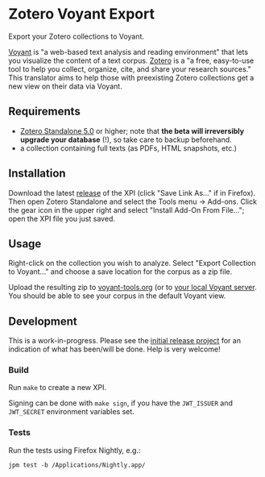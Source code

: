 # Zotero Voyant Export

Export your Zotero collections to Voyant.

[Voyant](http://voyant-tools.org/) is "a web-based text analysis and reading
environment" that lets you visualize the content of a text
corpus. [Zotero](https://www.zotero.org/) is a "a free, easy-to-use tool to help
you collect, organize, cite, and share your research sources." This translator
aims to help those with preexisting Zotero collections get a new view on their
data via Voyant.

## Requirements

* [Zotero Standalone 5.0][zot] or higher; note that **the beta will irreversibly
upgrade your database** (!), so take care to backup beforehand.
* a collection containing full texts (as PDFs, HTML snapshots, etc.)

## Installation

Download the latest [release][release] of the XPI (click "Save Link As..." if in
Firefox). Then open Zotero Standalone and select the Tools menu -> Add-ons.
Click the gear icon in the upper right and select "Install Add-On From File...";
open the XPI file you just saved.

## Usage

Right-click on the collection you wish to analyze. Select "Export Collection to
Voyant..." and choose a save location for the corpus as a zip file.

Upload the resulting zip to [voyant-tools.org](voyant-tools.org) (or
to [your local Voyant server][local-voyant]. You should be able to see your
corpus in the default Voyant view.

## Development

This is a work-in-progress. Please see the [initial release project][project]
for an indication of what has been/will be done. Help is very welcome!

### Build

Run `make` to create a new XPI.

Signing can be done with `make sign`, if you have the `JWT_ISSUER` and
`JWT_SECRET` environment variables set.

### Tests

Run the tests using Firefox Nightly, e.g.:

```
jpm test -b /Applications/Nightly.app/
```

[local-voyant]: http://docs.voyant-tools.org/resources/run-your-own/voyant-server/
[zot]: https://forums.zotero.org/discussion/59829/zotero-5.0-beta/
[release]: https://github.com/corajr/zotero-voyant-export/releases
[project]: https://github.com/corajr/zotero-voyant-export/projects/1
